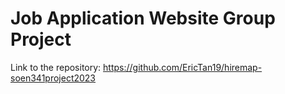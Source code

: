 # Job Application Website Group Project
Link to the repository: https://github.com/EricTan19/hiremap-soen341project2023
